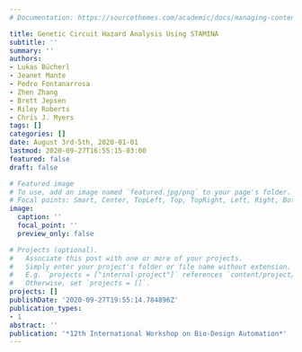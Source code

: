 ```yaml
---
# Documentation: https://sourcethemes.com/academic/docs/managing-content/

title: Genetic Circuit Hazard Analysis Using STAMINA
subtitle: ''
summary: ''
authors:
- Lukas Bücherl
- Jeanet Mante
- Pedro Fontanarrosa
- Zhen Zhang
- Brett Jepsen
- Riley Roberts
- Chris J. Myers
tags: []
categories: []
date: August 3rd-5th, 2020-01-01
lastmod: 2020-09-27T16:55:15-03:00
featured: false
draft: false

# Featured image
# To use, add an image named `featured.jpg/png` to your page's folder.
# Focal points: Smart, Center, TopLeft, Top, TopRight, Left, Right, BottomLeft, Bottom, BottomRight.
image:
  caption: ''
  focal_point: ''
  preview_only: false

# Projects (optional).
#   Associate this post with one or more of your projects.
#   Simply enter your project's folder or file name without extension.
#   E.g. `projects = ["internal-project"]` references `content/project/deep-learning/index.md`.
#   Otherwise, set `projects = []`.
projects: []
publishDate: '2020-09-27T19:55:14.784896Z'
publication_types:
- 1
abstract: ''
publication: '*12th International Workshop on Bio-Design Automation*'
---
```


